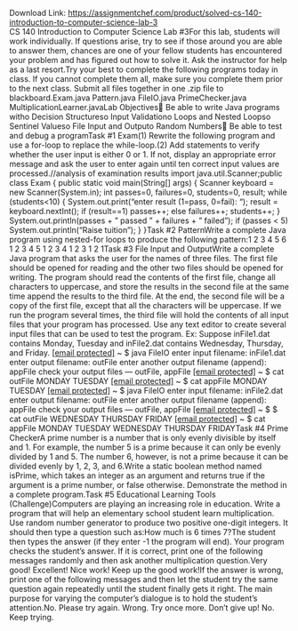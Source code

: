 Download Link: https://assignmentchef.com/product/solved-cs-140-introduction-to-computer-science-lab-3
<br>
CS 140 Introduction to Computer Science Lab #3For this lab, students will work individually. If questions arise, try to see if those around you are able to answer them, chances are one of your fellow students has encountered your problem and has figured out how to solve it. Ask the instructor for help as a last resort.Try your best to complete the following programs today in class. If you cannot complete them all, make sure you complete them prior to the next class. Submit all files together in one .zip file to blackboard.Exam.java Pattern.java FileIO.java PrimeChecker.java MultiplicationLearner.javaLab Objectives Be able to write Java programs witho Decision Structureso Input Validationo Loops and Nested Loopso Sentinel Valueso File Input and Outputo Random Numbers Be able to test and debug a programTask #1 Exam(1) Rewrite the following program and use a for-loop to replace the while-loop.(2) Add statements to verify whether the user input is either 0 or 1. If not, display an appropriate error message and ask the user to enter again until ten correct input values are processed.//analysis of examination results import java.util.Scanner;public class Exam { public static void main(String[] args) { Scanner keyboard = new Scanner(System.in); int passes=0, failures=0, students=0, result; while (students&lt;10) { System.out.print(“enter result (1=pass, 0=fail): “); result = keyboard.nextInt(); if (result==1) passes++; else failures++; students++; } System.out.println(passes + ” passed
” + failures + ” failed”); if (passes &lt; 5) System.out.println(“Raise tuition”); } }Task #2 PatternWrite a complete Java program using nested-for loops to produce the following pattern:1 2 3 4 5 6 1 2 3 4 5 1 2 3 4 1 2 3 1 2 1Task #3 File Input and OutputWrite a complete Java program that asks the user for the names of three files. The first file should be opened for reading and the other two files should be opened for writing. The program should read the contents of the first file, change all characters to uppercase, and store the results in the second file at the same time append the results to the third file. At the end, the second file will be a copy of the first file, except that all the characters will be uppercase. If we run the program several times, the third file will hold the contents of all input files that your program has processed. Use any text editor to create several input files that can be used to test the program. Ex: Suppose inFile1.dat contains Monday, Tuesday and inFile2.dat contains Wednesday, Thursday, and Friday. <a href="/cdn-cgi/l/email-protection" class="__cf_email__" data-cfemail="dbafbabfb2baa19bbdb7aebdbda2">[email protected]</a> ~ $ java FileIO enter input filename: inFile1.dat enter output filename: outFile enter another output filename (append): appFile check your output files — outFile, appFile <a href="/cdn-cgi/l/email-protection" class="__cf_email__" data-cfemail="c0b4a1a4a9a1ba80a6acb5a6a6b9">[email protected]</a> ~ $ cat outFile MONDAY TUESDAY <a href="/cdn-cgi/l/email-protection" class="__cf_email__" data-cfemail="027663666b637842646e7764647b">[email protected]</a> ~ $ cat appFile MONDAY TUESDAY <a href="/cdn-cgi/l/email-protection" class="__cf_email__" data-cfemail="e29683868b8398a2848e9784849b">[email protected]</a> ~ $ java FileIO enter input filename: inFile2.dat enter output filename: outFile enter another output filename (append): appFile check your output files — outFile, appFile <a href="/cdn-cgi/l/email-protection" class="__cf_email__" data-cfemail="7f0b1e1b161e053f19130a191906">[email protected]</a> ~ $ $ cat outFile WEDNESDAY THURSDAY FRIDAY <a href="/cdn-cgi/l/email-protection" class="__cf_email__" data-cfemail="3e4a5f5a575f447e58524b585847">[email protected]</a> ~ $ cat appFile MONDAY TUESDAY WEDNESDAY THURSDAY FRIDAYTask #4 Prime CheckerA prime number is a number that is only evenly divisible by itself and 1. For example, the number 5 is a prime because it can only be evenly divided by 1 and 5. The number 6, however, is not a prime because it can be divided evenly by 1, 2, 3, and 6.Write a static boolean method named isPrime, which takes an integer as an argument and returns true if the argument is a prime number, or false otherwise. Demonstrate the method in a complete program.Task #5 Educational Learning Tools (Challenge)Computers are playing an increasing role in education. Write a program that will help an elementary school student learn multiplication. Use random number generator to produce two positive one-digit integers. It should then type a question such as:How much is 6 times 7?The student then types the answer (if they enter -1 the program will end). Your program checks the student’s answer. If it is correct, print one of the following messages randomly and then ask another multiplication question.Very good! Excellent! Nice work! Keep up the good work!If the answer is wrong, print one of the following messages and then let the student try the same question again repeatedly until the student finally gets it right. The main purpose for varying the computer’s dialogue is to hold the student’s attention.No. Please try again. Wrong. Try once more. Don’t give up! No. Keep trying.